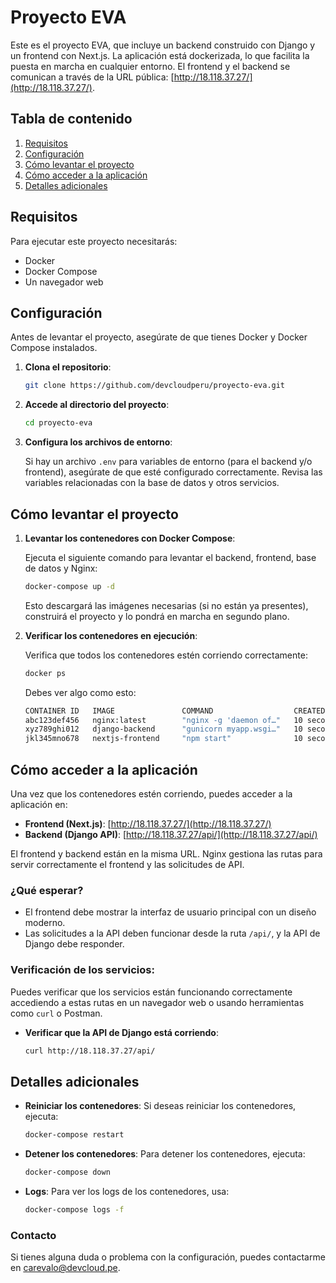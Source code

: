 
# Proyecto EVA

Este es el proyecto EVA, que incluye un backend construido con Django y un frontend con Next.js. La aplicación está dockerizada, lo que facilita la puesta en marcha en cualquier entorno. El frontend y el backend se comunican a través de la URL pública: [http://18.118.37.27/](http://18.118.37.27/).

## Tabla de contenido

1. [Requisitos](#requisitos)
2. [Configuración](#configuración)
3. [Cómo levantar el proyecto](#cómo-levantar-el-proyecto)
4. [Cómo acceder a la aplicación](#cómo-acceder-a-la-aplicación)
5. [Detalles adicionales](#detalles-adicionales)

## Requisitos

Para ejecutar este proyecto necesitarás:

- Docker
- Docker Compose
- Un navegador web

## Configuración

Antes de levantar el proyecto, asegúrate de que tienes Docker y Docker Compose instalados.

1. **Clona el repositorio**:

   ```bash
   git clone https://github.com/devcloudperu/proyecto-eva.git
   ```

2. **Accede al directorio del proyecto**:

   ```bash
   cd proyecto-eva
   ```

3. **Configura los archivos de entorno**:

   Si hay un archivo `.env` para variables de entorno (para el backend y/o frontend), asegúrate de que esté configurado correctamente. Revisa las variables relacionadas con la base de datos y otros servicios.

## Cómo levantar el proyecto

1. **Levantar los contenedores con Docker Compose**:

   Ejecuta el siguiente comando para levantar el backend, frontend, base de datos y Nginx:

   ```bash
   docker-compose up -d
   ```

   Esto descargará las imágenes necesarias (si no están ya presentes), construirá el proyecto y lo pondrá en marcha en segundo plano.

2. **Verificar los contenedores en ejecución**:

   Verifica que todos los contenedores estén corriendo correctamente:

   ```bash
   docker ps
   ```

   Debes ver algo como esto:

   ```bash
   CONTAINER ID   IMAGE               COMMAND                  CREATED         STATUS         PORTS                                       NAMES
   abc123def456   nginx:latest        "nginx -g 'daemon of…"   10 seconds ago  Up 8 seconds   0.0.0.0:80->80/tcp, :::80->80/tcp           nginx
   xyz789ghi012   django-backend      "gunicorn myapp.wsgi…"   10 seconds ago  Up 9 seconds   0.0.0.0:8000->8000/tcp, :::8000->8000/tcp   django-backend
   jkl345mno678   nextjs-frontend     "npm start"              10 seconds ago  Up 8 seconds   0.0.0.0:3000->3000/tcp, :::3000->3000/tcp   nextjs-frontend
   ```

## Cómo acceder a la aplicación

Una vez que los contenedores estén corriendo, puedes acceder a la aplicación en:

- **Frontend (Next.js)**: [http://18.118.37.27/](http://18.118.37.27/)
- **Backend (Django API)**: [http://18.118.37.27/api/](http://18.118.37.27/api/)

El frontend y backend están en la misma URL. Nginx gestiona las rutas para servir correctamente el frontend y las solicitudes de API.

### ¿Qué esperar?

- El frontend debe mostrar la interfaz de usuario principal con un diseño moderno.
- Las solicitudes a la API deben funcionar desde la ruta `/api/`, y la API de Django debe responder.

### Verificación de los servicios:

Puedes verificar que los servicios están funcionando correctamente accediendo a estas rutas en un navegador web o usando herramientas como `curl` o Postman.

- **Verificar que la API de Django está corriendo**:

   ```bash
   curl http://18.118.37.27/api/
   ```

## Detalles adicionales

- **Reiniciar los contenedores**: Si deseas reiniciar los contenedores, ejecuta:

  ```bash
  docker-compose restart
  ```

- **Detener los contenedores**: Para detener los contenedores, ejecuta:

  ```bash
  docker-compose down
  ```

- **Logs**: Para ver los logs de los contenedores, usa:

  ```bash
  docker-compose logs -f
  ```

### Contacto

Si tienes alguna duda o problema con la configuración, puedes contactarme en [carevalo@devcloud.pe](mailto:carevalo@devcloud.pe).
